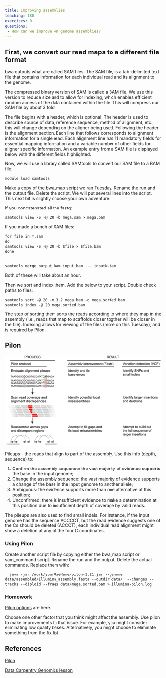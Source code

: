 ```yaml
---
title: Improving assemblies
teaching: 180
exercises: 0
questions:
 - How can we improve on genome assemblies?
---
```


## First, we convert our read maps to a different file format

bwa outputs what are called SAM files. The SAM file, is a tab-delimited text file that contains information for each individual read and its alignment to the genome.

The compressed binary version of SAM is called a BAM file. We use this version to reduce size and to allow for indexing, which enables efficient random access of the data contained within the file. This will compress our SAM file by about 3 fold.

The file begins with a header, which is optional. The header is used to describe source of data, reference sequence, method of alignment, etc., this will change depending on the aligner being used. Following the header is the alignment section. Each line that follows corresponds to alignment information for a single read. Each alignment line has 11 mandatory fields for essential mapping information and a variable number of other fields for aligner specific information. An example entry from a SAM file is displayed below with the different fields highlighted.

Now, we will use a library called SAMtools to convert our SAM file to a BAM file. 

```unix
module load samtools
```

Make a copy of the bwa_map script we ran Tuesday. Rename the run and the output file. Delete the script. We  will put several lines into the script. This next bit is slightly choose your own adventure.

If you concatenated all the fastq: 

```
samtools view -S -@ 20 -b mega.sam > mega.bam
```

If you made a bunch of SAM files: 
```
for file in *.sam
do
samtools view -S -@ 20 -b $file > $file.bam 
done


samtools merge output.bam input.bam ... inputN.bam 
```

Both of these will take about an hour.

Then we sort and index them. Add the below to your script. Double check paths to files:

```
samtools sort -@ 20 -m 3.2 mega.bam -o mega.sorted.bam
samtools index -@ 20 mega.sorted.bam
```

The step of sorting them sorts the reads according to where they map in the assembly (i.e., reads that map to scaffolds closer togther will be closer in the file). Indexing allows for viewing of the files (more on this Tuesday), and is required by Pilon.

## Pilon

![From Walker et al 2014](../fig/journal.pone.0112963.g001.png)

Pileups - the reads that align to part of the assembly. Use this info (depth, sequence) to:


1. Confirm the assembly sequence: the vast majority of evidence supports the base in the input genome;
2. Change the assembly sequence: the vast majority of evidence supports a change of the base in the input genome to another allele;
3. Ambiguous: the evidence supports more than one alternative at this position;
4. Unconfirmed: there is insufficient evidence to make a determination at this position due to insufficient depth of coverage by valid reads.

The pileups are also used to find small indels. For instance, if the input genome has the sequence ACCCCT, but the read evidence suggests one of the Cs should be deleted (ACCCT), each individual read alignment might show a deletion at any of the four C coordinates.

### Using Pilon

Create another script file by copying either the bwa\_map script or sam\_command script. Rename the run and the output. Delete the actual commands. Replace them with:

```
  java -jar /work/yourUseName/pilon-1.21.jar --genome data/assembled/Illumina_assembly.fasta --outdir data/  --changes --tracks --diploid --frags data/mega.sorted.bam > illumina-pilon.log
```

### Homework 

[Pilon options](https://github.com/broadinstitute/pilon/wiki/Requirements-&-Usage) are here.

Choose one other factor that you think might affect the assembly. Use pilon to make improvements to that issue. For example, you might consider eliminating low quality bases. Alternatively, you might choose to eliminate something from the fix list.

## References

[Pilon](http://journals.plos.org/plosone/article?id=10.1371/journal.pone.0112963#s5) 

[Data Carpentry Genomics lesson](http://www.datacarpentry.org/wrangling-genomics/02-variant_calling/)


